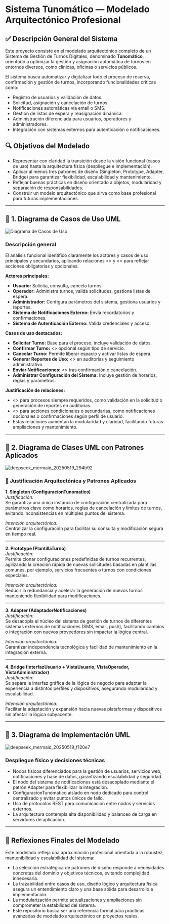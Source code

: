 # Sistema Tunomático — Modelado Arquitectónico Profesional

## ✅ Descripción General del Sistema

Este proyecto consiste en el modelado arquitectónico completo de un Sistema de Gestión de Turnos Digitales, denominado **Tunomático**, orientado a optimizar la gestión y asignación automática de turnos en entornos diversos, como clínicas, oficinas o servicios públicos.

El sistema busca automatizar y digitalizar todo el proceso de reserva, confirmación y gestión de turnos, incorporando funcionalidades críticas como:

- Registro de usuarios y validación de datos.
- Solicitud, asignación y cancelación de turnos.
- Notificaciones automáticas vía email o SMS.
- Gestión de listas de espera y reasignación dinámica.
- Administración diferenciada para usuarios, operadores y administradores.
- Integración con sistemas externos para autenticación o notificaciones.

## 🔍 Objetivos del Modelado

- Representar con claridad la transición desde la visión funcional (casos de uso) hasta la arquitectura física (despliegue e implementación).
- Aplicar al menos tres patrones de diseño (Singleton, Prototype, Adapter, Bridge) para garantizar flexibilidad, escalabilidad y mantenimiento.
- Reflejar buenas prácticas en diseño orientado a objetos, modularidad y separación de responsabilidades.
- Construir un modelo arquitectónico que sirva como base profesional para futuras implementaciones.

---

## 🔹 1. Diagrama de Casos de Uso UML

![Diagrama de Casos de Uso](imagenes/casos_de_uso_tunomatico.png)

### Descripción general

El análisis funcional identificó claramente los actores y casos de uso principales y secundarios, aplicando relaciones <<include>> y <<extend>> para reflejar acciones obligatorias y opcionales.

**Actores principales:**

- **Usuario:** Solicita, consulta, cancela turnos.
- **Operador:** Administra turnos, valida solicitudes, gestiona listas de espera.
- **Administrador:** Configura parámetros del sistema, gestiona usuarios y reportes.
- **Sistema de Notificaciones Externo:** Envía recordatorios y confirmaciones.
- **Sistema de Autenticación Externo:** Valida credenciales y acceso.

**Casos de uso destacados:**

- **Solicitar Turno:** Base para el proceso, incluye validación de datos.
- **Confirmar Turno:** <<extend>> opcional según tipo de servicio.
- **Cancelar Turno:** Permite liberar espacio y activar listas de espera.
- **Generar Reportes de Uso:** <<include>> en auditorías y seguimiento administrativo.
- **Enviar Notificaciones:** <<extend>> tras confirmación o cancelación.
- **Administrar Configuración del Sistema:** Incluye gestión de horarios, reglas y parámetros.

**Justificación de relaciones:**

- <<include>> para procesos siempre requeridos, como validación en la solicitud o generación de reportes en auditorías.
- <<extend>> para acciones condicionales o secundarias, como notificaciones opcionales o confirmaciones según perfil de usuario.
- Estas relaciones aumentan la modularidad y claridad, facilitando futuras ampliaciones y mantenimiento.

---

## 🔹 2. Diagrama de Clases UML con Patrones Aplicados

![deepseek_mermaid_20250519_294b92](https://github.com/user-attachments/assets/3d15b759-8cf0-4a43-8d9b-f82f0fd8664d)

### 🧩 Justificación Arquitectónica y Patrones Aplicados

**1. Singleton (ConfiguracionTunomatico)**  
*Justificación:*  
Se garantiza una única instancia de configuración centralizada para parámetros clave como horarios, reglas de cancelación y límites de turnos, evitando inconsistencias en múltiples puntos del sistema.

*Intención arquitectónica:*  
Centralizar la configuración para facilitar su consulta y modificación segura en tiempo real.

---

**2. Prototype (PlantillaTurno)**  
*Justificación:*  
Permite clonar configuraciones predefinidas de turnos recurrentes, agilizando la creación rápida de nuevas solicitudes basadas en plantillas comunes, por ejemplo, servicios frecuentes o turnos con condiciones especiales.

*Intención arquitectónica:*  
Reducir la redundancia y acelerar la generación de nuevos turnos manteniendo flexibilidad para modificaciones.

---

**3. Adapter (AdaptadorNotificaciones)**  
*Justificación:*  
Se desacopla el núcleo del sistema de gestión de turnos de diferentes sistemas externos de notificaciones (SMS, email, push), facilitando cambios o integración con nuevos proveedores sin impactar la lógica central.

*Intención arquitectónica:*  
Garantizar independencia tecnológica y facilidad de mantenimiento en la integración externa.

---

**4. Bridge (InterfazUsuario + VistaUsuario, VistaOperador, VistaAdministrador)**  
*Justificación:*  
Se separa la interfaz gráfica de la lógica de negocio para adaptar la experiencia a distintos perfiles y dispositivos, asegurando modularidad y escalabilidad.

*Intención arquitectónica:*  
Facilitar la adaptación y expansión hacia nuevas plataformas y dispositivos sin afectar la lógica subyacente.

---

## 🔹 3. Diagrama de Implementación UML

![deepseek_mermaid_20250519_f120e7](https://github.com/user-attachments/assets/66c2acb4-746d-4511-8c90-998c89b9681f)

### Despliegue físico y decisiones técnicas

- Nodos físicos diferenciados para la gestión de usuarios, servicios web, notificaciones y base de datos, garantizando escalabilidad y seguridad.
- El nodo del sistema de notificaciones está desacoplado mediante el patrón Adapter para flexibilizar la integración.
- ConfiguracionTunomatico aislado en nodo dedicado para control centralizado y evitar puntos únicos de fallo.
- Uso de protocolos REST para comunicación entre nodos y servicios externos.
- La arquitectura contempla alta disponibilidad y balanceo de carga en servidores de aplicación.

---

## 🧩 Reflexiones Finales del Modelado

Este modelado refleja una aproximación profesional orientada a la robustez, mantenibilidad y escalabilidad del sistema:

- La selección estratégica de patrones de diseño responde a necesidades concretas del dominio y objetivos técnicos, evitando complejidad innecesaria.
- La trazabilidad entre casos de uso, diseño lógico y arquitectura física asegura un entendimiento claro y una base sólida para desarrollo e implementación.
- La modularización permite actualizaciones y ampliaciones sin comprometer la estabilidad del sistema.
- Este repositorio busca ser una referencia formal para prácticas avanzadas de modelado arquitectónico en proyectos reales.
